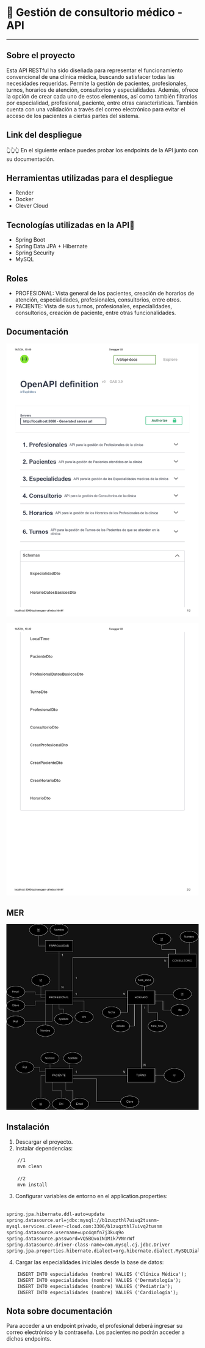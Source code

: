 # 🏥 Gestión de consultorio médico - API

---

## Sobre el proyecto

Esta API RESTful ha sido diseñada para representar el funcionamiento convencional de una clínica médica, buscando satisfacer todas las necesidades requeridas. Permite la gestión de pacientes, profesionales, turnos, horarios de atención, consultorios y especialidades. Además, ofrece la opción de crear cada uno de estos elementos, así como también filtrarlos por especialidad, profesional, paciente, entre otras características. También cuenta con una validación a través del correo electrónico para evitar el acceso de los pacientes a ciertas partes del sistema.

## Link del despliegue

👆👆👆 En el siguiente enlace puedes probar los endpoints de la API junto con su documentación.

## Herramientas utilizadas para el despliegue

- Render
- Docker
- Clever Cloud

## Tecnologías utilizadas en la API🤖

- Spring Boot
- Spring Data JPA + Hibernate
- Spring Security
- MySQL

## Roles

- PROFESIONAL: Vista general de los pacientes, creación de horarios de atención, especialidades, profesionales, consultorios, entre otros.
- PACIENTE: Vista de sus turnos, profesionales, especialidades, consultorios, creación de paciente, entre otras funcionalidades.

## Documentación

![documentacion](/imagedoc/docu1.jpg)

![documentacion](/imagedoc/docu2.jpg)

## MER

![MER](/imagedoc/certant%20tecnico.jpg)

## Instalación

1. Descargar el proyecto.
2. Instalar dependencias:

`````shell
    //1
    mvn clean

    //2 
    mvn install
`````
3. Configurar variables de entorno en el application.properties:

````properties
  
spring.jpa.hibernate.ddl-auto=update
spring.datasource.url=jdbc:mysql://b1zuqzthl7uivq2tusnm-mysql.services.clever-cloud.com:3306/b1zuqzthl7uivq2tusnm
spring.datasource.username=upc4qmfn7j3kuq9o
spring.datasource.password=VQ5BQvoIN1M1k7VNnrWf
spring.datasource.driver-class-name=com.mysql.cj.jdbc.Driver
spring.jpa.properties.hibernate.dialect=org.hibernate.dialect.MySQLDialect

````
4. Cargar las especialidades iniciales desde la base de datos:

````shell
    INSERT INTO especialidades (nombre) VALUES ('Clínica Médica');
    INSERT INTO especialidades (nombre) VALUES ('Dermatología');
    INSERT INTO especialidades (nombre) VALUES ('Pediatría');
    INSERT INTO especialidades (nombre) VALUES ('Cardiología');
````

## Nota sobre documentación
Para acceder a un endpoint privado, el profesional deberá ingresar su correo electrónico y la contraseña. Los pacientes no podrán acceder a dichos endpoints.






